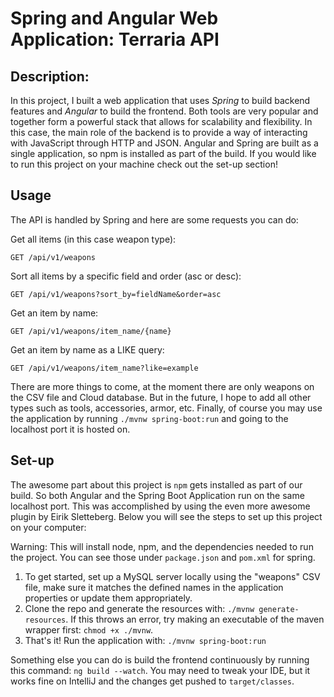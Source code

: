 # Spring and Angular Web Application: Terraria API

## Description:
In this project, I built a web application that uses *Spring* to build backend features 
and *Angular* to build the frontend. Both tools are very popular and together
form a powerful stack that allows for scalability and flexibility. In this case, the main role of the backend is to provide
a way of interacting with JavaScript through HTTP and JSON. Angular and Spring are built as a single application, so npm
is installed as part of the build. If you would like to run this project on your machine check out the set-up section!
## Usage
The API is handled by Spring and here are some requests you can do:

Get all items (in this case weapon type):
```http request
GET /api/v1/weapons
```
Sort all items by a specific field and order (asc or desc):
```http request
GET /api/v1/weapons?sort_by=fieldName&order=asc
```
Get an item by name:
```http request
GET /api/v1/weapons/item_name/{name}
```

Get an item by name as a LIKE query:
```http request
GET /api/v1/weapons/item_name?like=example
```

There are more things to come, at the moment there are only weapons on the CSV file and Cloud database. But in the future,
I hope to add all other types such as tools, accessories, armor, etc. 
Finally, of course you may use the application by running `./mvnw spring-boot:run` and going to the localhost port it is hosted on.

## Set-up
The awesome part about this project is `npm` gets installed as part of our build. So both Angular and the Spring Boot 
Application run on the same localhost port. This was accomplished by using the even more awesome plugin by Eirik 
Sletteberg. Below you will see the steps to set up this project on your computer:

Warning: This will install node, npm, and the dependencies needed to run the project. You can see those under 
`package.json` and `pom.xml` for spring.
1. To get started, set up a MySQL server locally using the "weapons" CSV file, make sure it matches the defined names in
the application properties or update them appropriately.
2. Clone the repo and generate the resources with: ```./mvnw generate-resources```. If this throws an 
error, try making an executable of the maven wrapper first: ```chmod +x ./mvnw```.
3. That's it! Run the application with: ```./mvnw spring-boot:run```

Something else you can do is build the frontend continuously by running this command:
```ng build --watch```. You may need to tweak your IDE, but it works fine on IntelliJ and the changes get pushed to
`target/classes`.

